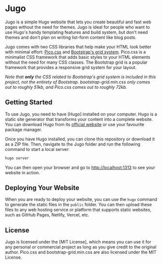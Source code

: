 # Jugo

Jugo is a simple Hugo website that lets you create beautiful and fast web pages without the need for themes. Jugo is ideal for people who want to use Hugo's handy templating features and build system, but don't need themes and don't plan on writing list-form content like blog posts.

Jugo comes with two CSS libraries that help make your HTML look better with minimal effort: [Pico.css](https://picocss.com/) and [Bootstrap's grid system](https://getbootstrap.com/docs/5.3/layout/grid/). Pico.css is a minimalist CSS framework that adds basic styles to your HTML elements without the need for many CSS classes. The Bootstrap grid is a popular framework that provides a responsive grid system for your layout.

*Note that **only** the CSS related to Bootstrap's grid system is included in this project, not the entirety of Bootstrap. bootstrap-grid.min.css only comes out to roughly 51kb, and Pico.css comes out to roughly 72kb.*

## Getting Started

To use Jugo, you need to have [Hugo] installed on your computer. Hugo is a static site generator that transforms your content into a complete website. You can download Hugo from its [official website](https://gohugo.io/) or use your favourite package manager.

Once you have Hugo installed, you can clone this repository or download it as a ZIP file. Then, navigate to the Jugo folder and run the following command to start a local server:

```bash
hugo server
```

You can then open your browser and go to [http://localhost:1313](http://localhost:1313) to see your website in action.

## Deploying Your Website

When you are ready to deploy your website, you can use the `hugo` command to generate the static files in the `public` folder. You can then upload these files to any web hosting service or platform that supports static websites, such as GitHub Pages, Netlify, Vercel, etc.

## License

Jugo is licensed under the [MIT License], which means you can use it for any personal or commercial project as long as you give credit to the original author. Pico.css and bootstrap-grid.min.css are also licensed under the MIT License.
